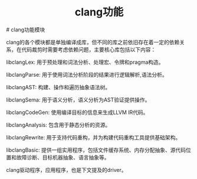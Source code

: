 <h1 align="center">clang功能</h1>
# clang功能模块

clang的各个模块都是单独编译成库，但不同的库之前依旧存在着一定的依赖关系，在代码裁剪时需要考虑依赖问题，主要核心库包括以下内容：

libclangLex: 用于预处理和词法分析、处理宏、令牌和pragma构造。

libclangParse: 用于使用词法分析阶段的结果进行逻辑解析,语法分析。

libclangAST: 构建、操作和遍历抽象语法树。

libclangSema: 用于语义分析，语义分析为AST验证提供操作。

libclangCodeGen: 使用编译目标的信息来生成LLVM IR代码。

libclangAnalysis: 包含用于静态分析的资源。

libclangRewrite: 用于支持代码重构，并为构建代码重构工具提供基础架构。

libclangBasic: 提供一组实用程序，包括文件缓存系统、内存分配抽象、源代码位置和故障诊断、目标机器抽象、语言抽象等。

clang驱动程序，应用程序，也是下文提及的driver。



